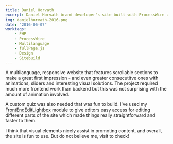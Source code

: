 ```yaml
---
title: Daniel Horvath
excerpt: Daniel Horvath brand developer's site built with ProcessWire and fullPage.js.
img: danielhorvath-2016.png
date: "2016-06-07"
worktags:
    - PHP
    - ProcessWire
    - Multilanguage
    - fullPage.js
    - Design
    - Sitebuild
---
```


A multilanguage, responsive website that features scrollable sections to make a great first impression - and even greater consecutitve ones with animations, sliders and interesting visual solutions. The project required much more frontend work than backend but this was not surprising with the amount of animation involved.

A custom quiz was also needed that was fun to build. I've used my [FrontEndEditLightbox](https://github.com/rolandtoth/FrontEndEditLightbox) module to give editors easy access for editing different parts of the site which made things really straightforward and faster to them.

I think that visual elements nicely assist in promoting content, and overall, the site is fun to use. But do not believe me, visit to check!
